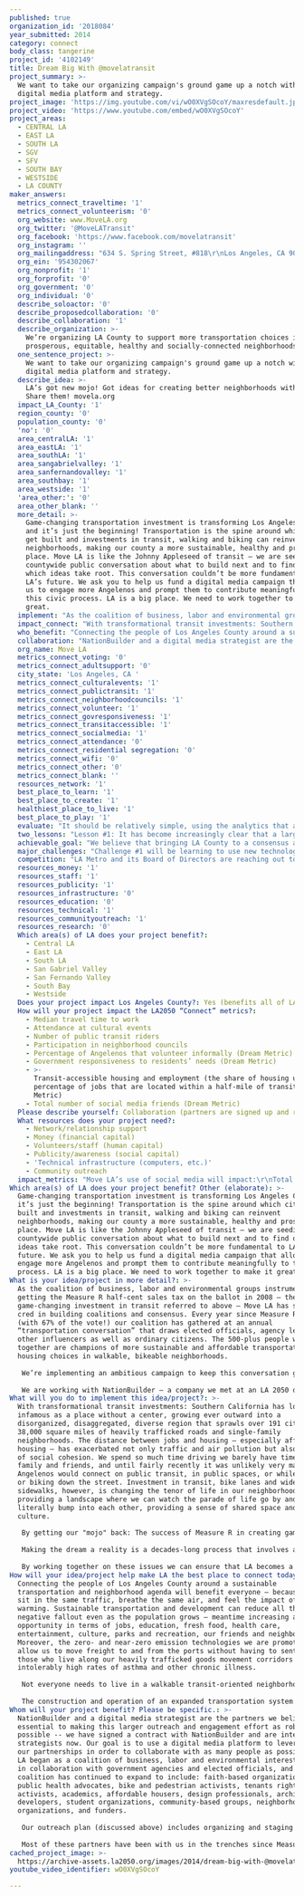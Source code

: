 ```yaml
---
published: true
organization_id: '2018084'
year_submitted: 2014
category: connect
body_class: tangerine
project_id: '4102149'
title: Dream Big With @movelatransit
project_summary: >-
  We want to take our organizing campaign's ground game up a notch with a
  digital media platform and strategy.
project_image: 'https://img.youtube.com/vi/wO0XVgSOcoY/maxresdefault.jpg'
project_video: 'https://www.youtube.com/embed/wO0XVgSOcoY'
project_areas:
  - CENTRAL LA
  - EAST LA
  - SOUTH LA
  - SGV
  - SFV
  - SOUTH BAY
  - WESTSIDE
  - LA COUNTY
maker_answers:
  metrics_connect_traveltime: '1'
  metrics_connect_volunteerism: '0'
  org_website: www.MoveLA.org
  org_twitter: '@MoveLATransit'
  org_facebook: 'https://www.facebook.com/movelatransit'
  org_instagram: ''
  org_mailingaddress: "634 S. Spring Street, #818\r\nLos Angeles, CA 90014"
  org_ein: '954302067'
  org_nonprofit: '1'
  org_forprofit: '0'
  org_government: '0'
  org_individual: '0'
  describe_soloactor: '0'
  describe_proposedcollaboration: '0'
  describe_collaboration: '1'
  describe_organization: >-
    We’re organizing LA County to support more transportation choices in
    prosperous, equitable, healthy and socially-connected neighborhoods.  
  one_sentence_project: >-
    We want to take our organizing campaign's ground game up a notch with a
    digital media platform and strategy.
  describe_idea: >-
    LA’s got new mojo! Got ideas for creating better neighborhoods with transit?
    Share them! movela.org 
  impact_LA_County: '1'
  region_county: '0'
  population_county: '0'
  'no': '0'
  area_centralLA: '1'
  area_eastLA: '1'
  area_southLA: '1'
  area_sangabrielvalley: '1'
  area_sanfernandovalley: '1'
  area_southbay: '1'
  area_westside: '1'
  'area_other:': '0'
  area_other_blank: ''
  more_detail: >-
    Game-changing transportation investment is transforming Los Angeles County
    and it’s just the beginning! Transportation is the spine around which cities
    get built and investments in transit, walking and biking can reinvent
    neighborhoods, making our county a more sustainable, healthy and prosperous
    place. Move LA is like the Johnny Appleseed of transit — we are seeding a
    countywide public conversation about what to build next and to find out
    which ideas take root. This conversation couldn’t be more fundamental to
    LA’s future. We ask you to help us fund a digital media campaign that allows
    us to engage more Angelenos and prompt them to contribute meaningfully to
    this civic process. LA is a big place. We need to work together to make it
    great. 
  implement: "As the coalition of business, labor and environmental groups instrumental in getting the Measure R half-cent sales tax on the ballot in 2008 — the game-changing investment in transit referred to above — Move LA has street cred in building coalitions and consensus. Every year since Measure R won (with 67% of the vote!) our coalition has gathered at an annual “transportation conversation” that draws elected officials, agency leaders and other influencers as well as ordinary citizens. The 500-plus people who come together are champions of more sustainable and affordable transportation and housing choices in walkable, bikeable neighborhoods.\r\n\r\nWe’re implementing an ambitious campaign to keep this conversation going and take it deep into the grassroots with a canvass that’s helping us meet people in neighborhoods. At the grasstops, we’re co-convening cities in partnership with LA County’s five most active councils of government. We’re also taking this conversation on the road to meet with coalition partners and to cultivate new ones. We’ve got a good game at the grasstops, but we need resources for the technology, tools and talent that will allow us to implement a digital platform for even broader grassroots engagement. Social media and the analytics that make these communications tools effective will help us to connect with people who can carry on the conversation with their neighbors. We need these tools to identify people who really care about these issues, and to cultivate local champions who will like us and share our messages on Twitter and Facebook, and spread the word in other ways. \r\n\r\nWe are working with NationBuilder — a company we met at an LA 2050 discussion about social connectedness — to integrate our database with our donor base, and with our website, email, social media and supporters recruited by our canvass. We want to hire a digital media strategist who can help us design an integrated social communications plan that works in sync with our grasstops game and helps us orchestrate a campaign that inspires action and motivates engagement. We want to hire a half-time social media manager to help the whole staff implement the plan.  \r\n\r\n"
  impact_connect: "With transformational transit investments: Southern California has long been infamous as a place without a center, growing ever outward into a disorganized, disaggregated, diverse region that sprawls over 191 cities and 38,000 square miles of heavily trafficked roads and single-family neighborhoods. The distance between jobs and housing — especially affordable housing — has exacerbated not only traffic and air pollution but also a lack of social cohesion. We spend so much time driving we barely have time for family and friends, and until fairly recently it was unlikely very many Angelenos would connect on public transit, in public spaces, or while walking or biking down the street. Investment in transit, bike lanes and wider sidewalks, however, is changing the tenor of life in our neighborhoods, providing a landscape where we can watch the parade of life go by and literally bump into each other, providing a sense of shared space and civic culture. \r\n\r\nBy getting our \"mojo\" back: The success of Measure R in creating game-changing resources to help solve seemingly intractable problems has inspired elected officials to work together to make Los Angeles a better place. This belief that we can work together and make a real difference is what we call \"mojo,\" and LA’s got its mojo back!  We want many more Angelenos to hear and be inspired by this story. Elected officials have begun talking about the possibility of another sales tax on the 2016 ballot and we want many more Angelenos to be involved in these discussions: What should be funded? More light rail? BRT? Grand Boulevards? Shared-use mobility hubs? Places to walk and bike? Complete streets? Green streets? All of the above?  \r\n\r\nMaking the dream a reality is a decades-long process that involves a multitude of decisions, many of which are very, very local. We are constructing 100 rail stations and a dozen new transit lines through many neighborhoods. We need to talk about how to do this. How should we connect neighborhoods with stations? What about the gentrification that can occur in neighborhoods once transit provides fast and easy access to jobs, shops, culture and entertainment? Will people who use transit the most still be able to live near it? How big and dense should new development be? How can we preserve single-family neighborhoods? \r\n\r\nBy working together on these issues we can ensure that LA becomes a much better place to connect.\r\n\r\n"
  who_benefit: "Connecting the people of Los Angeles County around a sustainable transportation and neighborhood agenda will benefit everyone — because we all sit in the same traffic, breathe the same air, and feel the impact of global warming. Sustainable transportation and development can reduce all this negative fallout even as the population grows — meantime increasing access to opportunity in terms of jobs, education, fresh food, health care, entertainment, culture, parks and recreation, our friends and neighbors. Moreover, the zero- and near-zero emission technologies we are promoting will allow us to move freight to and from the ports without having to sentence those who live along our heavily trafficked goods movement corridors to intolerably high rates of asthma and other chronic illness.\r\n\r\nNot everyone needs to live in a walkable transit-oriented neighborhood — cars (privately owned or shared) will likely be a part of the LA landscape for decades to come. But providing more transportation and housing choices is essential for an increasingly diverse population that includes aging baby boomers, a millennial generation saddled with student debt and that can’t afford to own cars, and the rapidly increasing cohort of single-person households. Moreover, making it possible for more people of all ages and incomes to live in places where they don’t need to drive as much or own as many cars can will also help increase disposable income. People who can get by with one less car save about $10,000/year, according to the American Automobile Association, enabling them to save up for college or a down payment on a home. And for people who can’t afford a car, a robust transit system and the ability to get to stops and stations on foot or on bike offers both more affordable mobility and better access to opportunity. \r\n\r\nThe construction and operation of an expanded transportation system also creates good union jobs with good wages. LA Metro’s project labor agreements and construction careers program ensures that a share of all construction jobs will go to people who are struggling to make a living in LA’s low-income communities. Moreover, in addition to careers in construction and operation, additional jobs are created in the professional, scientific and technical services sector, and in retail — providing a boost to the regional and local economies and to local businesses countywide.\r\n\r\n"
  collaboration: "NationBuilder and a digital media strategist are the partners we believe are essential to making this larger outreach and engagement effort as robust as possible -- we have signed a contract with NationBuilder and are interviewing strategists now. Our goal is to use a digital media platform to leverage all our partnerships in order to collaborate with as many people as possible. Move LA began as a coalition of business, labor and environmental interests working in collaboration with government agencies and elected officials, and the coalition has continued to expand to include: faith-based organizations, public health advocates, bike and pedestrian activists, tenants rights activists, academics, affordable housers, design professionals, architects, developers, student organizations, community-based groups, neighborhood organizations, and funders.\r\n\r\nOur outreach plan (discussed above) includes organizing and staging convenings in partnership with the five biggest councils of government (which represent most of the cities in the county), and we are organizing events with Latino leaders, the Urban League, Community Health Councils, environmental health and environmental justice groups, and all of the business organizations and community groups interested in clean goods movement. We’re scheduling presentations to the LA Business Council, the building trades and LA County Federation of Labor, to seniors and the disabled, engineering groups, and to the LA chapters of the Urban Land Institute, American Institute of Architects, the American Planning Association, and the American Society of Landscape Architects. We will meet with the movie studios, the LA County Museum of Arts, the Dodgers, area hospitals, and other large employers who have sponsored our work in the past. We are planning a student transportation summit. We are a founding member of a regional equity collaborative -- of national nonprofits, community-based organizations and funders -- that will be involved. And all the while our on-the-ground canvass operation will continue to knock on doors throughout the county. \r\n\r\nMost of these partners have been with us in the trenches since Measure R. We add new partners often but not all in this list are confirmed and we hope to keep discovering more. The three factors critical to the success of this collaboration are: 1) sufficient resources; 2) a smart strategy that effectively engages our partners; 3) our ability to sustain the organizing effort over time.\r\n\r\n"
  org_name: Move LA
  metrics_connect_voting: '0'
  metrics_connect_adultsupport: '0'
  city_state: 'Los Angeles, CA '
  metrics_connect_culturalevents: '1'
  metrics_connect_publictransit: '1'
  metrics_connect_neighborhoodcouncils: '1'
  metrics_connect_volunteer: '1'
  metrics_connect_govresponsiveness: '1'
  metrics_connect_transitaccessible: '1'
  metrics_connect_socialmedia: '1'
  metrics_connect_attendance: '0'
  metrics_connect_residential segregation: '0'
  metrics_connect_wifi: '0'
  metrics_connect_other: '0'
  metrics_connect_blank: ''
  resources_network: '1'
  best_place_to_learn: '1'
  best_place_to_create: '1'
  healthiest_place_to_live: '1'
  best_place_to_play: '1'
  evaluate: "It should be relatively simple, using the analytics that a digital media platform like NationBuilder makes possible, to determine the extent to which we have broadened our reach. We can easily keep track of how many people open our emails, how many we have engaged in online discussions, and how many have not only opened our emails but also clicked through and taken action — such as signing a letter or petition,  liking or re-tweeting us or donating to Move LA. We can count our Twitter followers and our friends on Facebook, and the people who attend our next transportation conversation — will it top our best attendance, a standing-room-only crowd of more than 600? We can assess the traffic to our website, subscriptions to our monthly newsletter, and number of comments on our blog. We can assess whether we have truly built support for investment in more transportation options and housing where people of all ages and incomes can live by the numbers of people who sign our petitions, donate or take other actions on social media. \r\n\r\nWe will measure success using these metrics:\r\n•\tIncreased traffic on our website\r\n•\tExtent of comments on our blog\r\n•\tSubscriptions to our monthly newsletter\r\n•\tMove LA staff’s participation in on-line discussions — not only on our blog but on other blogs\r\n•\tNumber of friends on Facebook\r\n•\tNumber of followers on Twitter\r\n•\tNumber of people who sign an online pro-transit petition \r\n•\tNumber of champions we identify and empower to engage in dialogue and action\r\n\r\n"
  two_lessons: "Lesson #1: It has become increasingly clear that a large government agency like LA Metro, with its diverse board, has great difficulty engaging people at the grassroots. Metro does a good job of reaching out to a neighborhood when a new station is proposed, and a good job of reaching out to cities through their councils of government in order to get input on projects they want funded. But Metro is less adept at reaching out to people across the county in order to involve them in shaping the next round of transit investments. We have concluded that it's much easier for nongovernmental organizations, like Move LA, to dream big about what can be accomplished and to engage people in that discussion. \r\n\r\nPerhaps the best of these moments was in 2007, when the Westside of Los Angeles was paralyzed with gridlock, and LA Metro said the agency had zero funding to build our way out of traffic congestion with a new transit system. Move LA Executive Director Denny Zane, who has had a long career in government as mayor and city councilmember in Santa Monica, vowed to find a solution. He called together a group of “influencers” — from business, labor and the nonprofit world, and including a pollster, a political strategist and LA Mayor Antonio Villaraigosa. On that fateful day this group decided it was possible to win voter approval for an LA County sales tax measure for transportation — even though the greatest recession since the Great Depression was threatening on the horizon. Denny likes to say he ventured into these unknown waters because while he knew a lot about elections he was only just starting to learn about transportation. Innocence can be a blessing. If he hadn’t been so audacious there wouldn’t be five new transit lines under construction with more to come — proving it can be effective to dream big. \r\n\r\nLesson #2: Don't be afraid to go to the voters. Measure R proved with the 67% vote that a supermajority of LA County voters want to expand our transportation choices — proving that together we can do big things and that politicians will follow when voters take the lead.\r\n"
  achievable_goal: "We believe that bringing LA County to a consensus around a development program for transit is totally doable and that key elements are already in place. We have a credible coalition that has stayed together and that keeps getting bigger, we have a big list of supporters, a great work program and a great pitch about the enormous potential of reinventing Los Angeles County as a more equitable and sustainable place. We have already begun a real-time outreach and engagement program, we have a contract with NationBuilder, and we have the conviction that digital engagement will succeed in amplifying our ability to reach out and involve more citizens. We see this digital strategy as a tool for implementing our larger goal of building a consensus around the next big investment in transit, and we’ve begun talking with several seasoned digital strategists who are eager to work with us. Having identified a chink in our armor — the expertise and technology that we lack — the only thing that’s holding us back is the lack of funds to bring a digital strategist to our team.\r\n\r\nHere’s a quarterly timeline:\r\nJuly-September 2014: transition our database to NationBuilder, train staff on using it, and putting out an RFP for a digital strategist\r\nOctober –December 2014: work with the digital strategist we have chosen to develop our online outreach program, the roles and work programs for staff members and the goals that define success; advertise for someone to fill a new staff position as social media organizer \r\nJanuary –March 2015: Hire a social media organizer and launch an outreach program involving all our staff \r\nApril – June 2015: Implement our digital strategy\r\nJuly – September 2015: Continue implementing and begin assessing the strategy’s effectiveness.\r\n\r\n"
  major_challenges: "Challenge #1 will be learning to use new technology and digital outreach strategies, and maintaining a commitment to use them.  Move LA has achieved success organizing and communicating the old-fashioned way — via telephone, in-person meetings, emails, direct mail, a canvass. Our staff believes there aren’t enough hours in the day to dedicate time to Twitter and Facebook, especially because most of our colleagues in government either don’t engage via social media or delegate these activities to their staff.  Dedicating time to being active on social media and to cultivating dialogue on blogs will take some getting used to, but we recognize that even online relationships take time and consistent effort. We do believe, however, that if we are able to hire a digital strategist who can help us see this investment of time and energy in the context of a larger digital media plan with goals and analytics to track and measure our success that we’ll see the value of our efforts. \r\n\r\nChallenge #2 will be staff capacity: Move LA is a small organization with a very big mission — organizing the County of Los Angeles. There are but five of us plus three part-time consultants and one part-time staff member who is a volunteer as well as our Leadership Board president. But a grant from LA 2050 will help launch us on this new trajectory by enabling us to hire the strategist and part-time social media organizer. Together we will have to find the online champions who can also become volunteers and perhaps take on some of this work. Moreover, our online strategy is sure to increase our donor base, perhaps enabling us to hire more staff.\r\n\r\n"
  competition: "LA Metro and its Board of Directors are reaching out to local governments — through the 13 Metro board members and seven councils of government (COGs) — to get ideas about which transportation projects should be given priority in an investment program. Only four of the seven COGs are staffed and meet regularly — the South Bay COG, Gateway Cities COG, San Fernando Valley COG and San Gabriel Valley COG. The other three — the Westside Cities COG, Arroyo-Verdugo COG and Las Virgenes-Malibu COG — do not. Although COG meetings are open to the public, there is little or no public attendance and these meetings are not on the radar of the average Angeleno. We believe, however, that all Angelenos should have the opportunity to engage in the very important dialogue about how to spend the very large public investment in transportation. This is why we put together a “straw man” proposal for future transportation investments and why we want use social media to reach out, inform and engage the public.\r\n\r\nThere are a number of non-profit transportation advocacy groups who also play an important role in shaping policy and engaging people in the process and these include the LA County Bicycle Coalition, Transit Coalition, Safe Routes to School National Partnership, Bus Riders Union, Friends for Expo and LA Walks. Move LA is different, however, because of Denny Zane’s stature as an elected official and his renown for taking on the big issue of how to solve LA's traffic problem by finding the resources to expand the transit system.\r\n"
  resources_money: '1'
  resources_staff: '1'
  resources_publicity: '1'
  resources_infrastructure: '0'
  resources_education: '0'
  resources_technical: '1'
  resources_communityoutreach: '1'
  resources_research: '0'
  Which area(s) of LA does your project benefit?:
    - Central LA
    - East LA
    - South LA
    - San Gabriel Valley
    - San Fernando Valley
    - South Bay
    - Westside
  Does your project impact Los Angeles County?: Yes (benefits all of LA County)
  How will your project impact the LA2050 “Connect” metrics?:
    - Median travel time to work
    - Attendance at cultural events
    - Number of public transit riders
    - Participation in neighborhood councils
    - Percentage of Angelenos that volunteer informally (Dream Metric)
    - Government responsiveness to residents’ needs (Dream Metric)
    - >-
      Transit-accessible housing and employment (the share of housing units and
      percentage of jobs that are located within a half-mile of transit) (Dream
      Metric)
    - Total number of social media friends (Dream Metric)
  Please describe yourself: Collaboration (partners are signed up and ready to hit the ground running!)
  What resources does your project need?:
    - Network/relationship support
    - Money (financial capital)
    - Volunteers/staff (human capital)
    - Publicity/awareness (social capital)
    - 'Technical infrastructure (computers, etc.)'
    - Community outreach
  impact_metrics: "Move LA’s use of social media will impact:\r\nTotal number of Move LA’s social media friends\r\n• \tWe are a small shop with a big mission that has not had the resources to dedicate to social media. But we will find a way!\r\nGovernment responsiveness to residents’ needs\r\n•\tCreating a robust public dialogue with government is the goal of our project. We are consensus-builders who can help communicate a clear message to decision-makers.\r\nParticipation on neighborhood councils\r\n•\tNeighborhood councils as well as neighbors are keenly interested in all the issues we are talking about — since they affect daily life as well as property values. We would definitely expect to see participation increase in neighborhoods where new lines and stations are being constructed, and even more so in neighborhoods with hot real estate markets.\r\nPercentage of Angelenos that volunteer informally\r\n•\tWe want to create more volunteer opportunities at Move LA, but the needle really moves when people aren’t spending so much time driving and have more time to volunteer for a whole host of good works. \r\n\r\nBuilding a truly robust transit system will impact:\r\nMedian travel time to work\r\n•\tIt’s difficult to calculate the degree to which sustainable transportation will reduce travel times, because even as traffic is reduced, the population will continues to grow, adding more congestion. While bus may not necessarily reduce median travel times, most rail transit does, and both bus and rail make it possible for transit riders to read, work, answer emails and talk on the phone! Moreover, transit-oriented neighborhoods allow jobs and housing to be co-located in more compact mixed-use settings where people can also walk and bike —and we are building support for these neighborhoods.\r\nAttendance at cultural events\r\n•\tLACMA and organizations such as Arts LA are strong transit supporters who believe transit expansion is essential to improving access to the arts.\r\nNumber of public transit riders\r\n• \tThe LA Times recently reported that a new USC study found people who lived within a half mile of the Expo Line tripled their transit ridership and reduced their driving by 40% after Expo opened. \r\nTransit-accessible housing and employment: \r\n•\t According to the Southern California Association of Governments (SCAG) by 2035 we can expect 87% of all jobs and 82% of all housing in the 6-county region to be near transit. SCAG acknowledges that this is largely because of LA County's transit expansion."
Which area(s) of LA does your project benefit? Other (elaborate): >-
  Game-changing transportation investment is transforming Los Angeles County and
  it’s just the beginning! Transportation is the spine around which cities get
  built and investments in transit, walking and biking can reinvent
  neighborhoods, making our county a more sustainable, healthy and prosperous
  place. Move LA is like the Johnny Appleseed of transit — we are seeding a
  countywide public conversation about what to build next and to find out which
  ideas take root. This conversation couldn’t be more fundamental to LA’s
  future. We ask you to help us fund a digital media campaign that allows us to
  engage more Angelenos and prompt them to contribute meaningfully to this civic
  process. LA is a big place. We need to work together to make it great.
What is your idea/project in more detail?: >-
  As the coalition of business, labor and environmental groups instrumental in
  getting the Measure R half-cent sales tax on the ballot in 2008 — the
  game-changing investment in transit referred to above — Move LA has street
  cred in building coalitions and consensus. Every year since Measure R won
  (with 67% of the vote!) our coalition has gathered at an annual
  “transportation conversation” that draws elected officials, agency leaders and
  other influencers as well as ordinary citizens. The 500-plus people who come
  together are champions of more sustainable and affordable transportation and
  housing choices in walkable, bikeable neighborhoods.
   
   We’re implementing an ambitious campaign to keep this conversation going and take it deep into the grassroots with a canvass that’s helping us meet people in neighborhoods. At the grasstops, we’re co-convening cities in partnership with LA County’s five most active councils of government. We’re also taking this conversation on the road to meet with coalition partners and to cultivate new ones. We’ve got a good game at the grasstops, but we need resources for the technology, tools and talent that will allow us to implement a digital platform for even broader grassroots engagement. Social media and the analytics that make these communications tools effective will help us to connect with people who can carry on the conversation with their neighbors. We need these tools to identify people who really care about these issues, and to cultivate local champions who will like us and share our messages on Twitter and Facebook, and spread the word in other ways. 
   
   We are working with NationBuilder — a company we met at an LA 2050 discussion about social connectedness — to integrate our database with our donor base, and with our website, email, social media and supporters recruited by our canvass. We want to hire a digital media strategist who can help us design an integrated social communications plan that works in sync with our grasstops game and helps us orchestrate a campaign that inspires action and motivates engagement. We want to hire a half-time social media manager to help the whole staff implement the plan.
What will you do to implement this idea/project?: >-
  With transformational transit investments: Southern California has long been
  infamous as a place without a center, growing ever outward into a
  disorganized, disaggregated, diverse region that sprawls over 191 cities and
  38,000 square miles of heavily trafficked roads and single-family
  neighborhoods. The distance between jobs and housing — especially affordable
  housing — has exacerbated not only traffic and air pollution but also a lack
  of social cohesion. We spend so much time driving we barely have time for
  family and friends, and until fairly recently it was unlikely very many
  Angelenos would connect on public transit, in public spaces, or while walking
  or biking down the street. Investment in transit, bike lanes and wider
  sidewalks, however, is changing the tenor of life in our neighborhoods,
  providing a landscape where we can watch the parade of life go by and
  literally bump into each other, providing a sense of shared space and civic
  culture. 
   
   By getting our "mojo" back: The success of Measure R in creating game-changing resources to help solve seemingly intractable problems has inspired elected officials to work together to make Los Angeles a better place. This belief that we can work together and make a real difference is what we call "mojo," and LA’s got its mojo back! We want many more Angelenos to hear and be inspired by this story. Elected officials have begun talking about the possibility of another sales tax on the 2016 ballot and we want many more Angelenos to be involved in these discussions: What should be funded? More light rail? BRT? Grand Boulevards? Shared-use mobility hubs? Places to walk and bike? Complete streets? Green streets? All of the above? 
   
   Making the dream a reality is a decades-long process that involves a multitude of decisions, many of which are very, very local. We are constructing 100 rail stations and a dozen new transit lines through many neighborhoods. We need to talk about how to do this. How should we connect neighborhoods with stations? What about the gentrification that can occur in neighborhoods once transit provides fast and easy access to jobs, shops, culture and entertainment? Will people who use transit the most still be able to live near it? How big and dense should new development be? How can we preserve single-family neighborhoods? 
   
   By working together on these issues we can ensure that LA becomes a much better place to connect.
How will your idea/project help make LA the best place to connect today? In LA2050?: >-
  Connecting the people of Los Angeles County around a sustainable
  transportation and neighborhood agenda will benefit everyone — because we all
  sit in the same traffic, breathe the same air, and feel the impact of global
  warming. Sustainable transportation and development can reduce all this
  negative fallout even as the population grows — meantime increasing access to
  opportunity in terms of jobs, education, fresh food, health care,
  entertainment, culture, parks and recreation, our friends and neighbors.
  Moreover, the zero- and near-zero emission technologies we are promoting will
  allow us to move freight to and from the ports without having to sentence
  those who live along our heavily trafficked goods movement corridors to
  intolerably high rates of asthma and other chronic illness.
   
   Not everyone needs to live in a walkable transit-oriented neighborhood — cars (privately owned or shared) will likely be a part of the LA landscape for decades to come. But providing more transportation and housing choices is essential for an increasingly diverse population that includes aging baby boomers, a millennial generation saddled with student debt and that can’t afford to own cars, and the rapidly increasing cohort of single-person households. Moreover, making it possible for more people of all ages and incomes to live in places where they don’t need to drive as much or own as many cars can will also help increase disposable income. People who can get by with one less car save about $10,000/year, according to the American Automobile Association, enabling them to save up for college or a down payment on a home. And for people who can’t afford a car, a robust transit system and the ability to get to stops and stations on foot or on bike offers both more affordable mobility and better access to opportunity. 
   
   The construction and operation of an expanded transportation system also creates good union jobs with good wages. LA Metro’s project labor agreements and construction careers program ensures that a share of all construction jobs will go to people who are struggling to make a living in LA’s low-income communities. Moreover, in addition to careers in construction and operation, additional jobs are created in the professional, scientific and technical services sector, and in retail — providing a boost to the regional and local economies and to local businesses countywide.
Whom will your project benefit? Please be specific.: >-
  NationBuilder and a digital media strategist are the partners we believe are
  essential to making this larger outreach and engagement effort as robust as
  possible -- we have signed a contract with NationBuilder and are interviewing
  strategists now. Our goal is to use a digital media platform to leverage all
  our partnerships in order to collaborate with as many people as possible. Move
  LA began as a coalition of business, labor and environmental interests working
  in collaboration with government agencies and elected officials, and the
  coalition has continued to expand to include: faith-based organizations,
  public health advocates, bike and pedestrian activists, tenants rights
  activists, academics, affordable housers, design professionals, architects,
  developers, student organizations, community-based groups, neighborhood
  organizations, and funders.
   
   Our outreach plan (discussed above) includes organizing and staging convenings in partnership with the five biggest councils of government (which represent most of the cities in the county), and we are organizing events with Latino leaders, the Urban League, Community Health Councils, environmental health and environmental justice groups, and all of the business organizations and community groups interested in clean goods movement. We’re scheduling presentations to the LA Business Council, the building trades and LA County Federation of Labor, to seniors and the disabled, engineering groups, and to the LA chapters of the Urban Land Institute, American Institute of Architects, the American Planning Association, and the American Society of Landscape Architects. We will meet with the movie studios, the LA County Museum of Arts, the Dodgers, area hospitals, and other large employers who have sponsored our work in the past. We are planning a student transportation summit. We are a founding member of a regional equity collaborative -- of national nonprofits, community-based organizations and funders -- that will be involved. And all the while our on-the-ground canvass operation will continue to knock on doors throughout the county. 
   
   Most of these partners have been with us in the trenches since Measure R. We add new partners often but not all in this list are confirmed and we hope to keep discovering more. The three factors critical to the success of this collaboration are: 1) sufficient resources; 2) a smart strategy that effectively engages our partners; 3) our ability to sustain the organizing effort over time.
cached_project_image: >-
  https://archive-assets.la2050.org/images/2014/dream-big-with-@movelatransit/img.youtube.com/vi/wO0XVgSOcoY/maxresdefault.jpg
youtube_video_identifier: wO0XVgSOcoY

---
```


